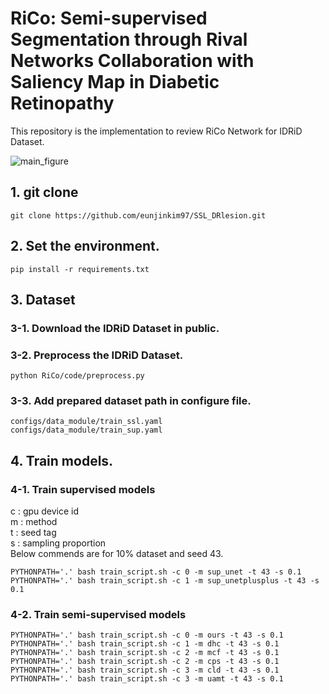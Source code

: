 # RiCo: Semi-supervised Segmentation through Rival Networks Collaboration with Saliency Map in Diabetic Retinopathy

This repository is the implementation to review RiCo Network for IDRiD Dataset.

![main_figure](<img width="787" alt="image" src="https://github.com/eunjinkim97/SSL_DRlesion/assets/129014507/addd7904-520a-4a5a-a0b4-495cb700d992">)


## 1. git clone
```
git clone https://github.com/eunjinkim97/SSL_DRlesion.git
```

## 2. Set the environment.
```
pip install -r requirements.txt
```

## 3. Dataset

### 3-1. Download the IDRiD Dataset in public.

### 3-2. Preprocess the IDRiD Dataset.
```
python RiCo/code/preprocess.py
```

### 3-3. Add prepared dataset path in configure file.
```
configs/data_module/train_ssl.yaml
configs/data_module/train_sup.yaml
```

## 4. Train models.

### 4-1. Train supervised models
c : gpu device id  
m : method  
t : seed tag  
s : sampling proportion  
Below commends are for 10% dataset and seed 43.   
```
PYTHONPATH='.' bash train_script.sh -c 0 -m sup_unet -t 43 -s 0.1
PYTHONPATH='.' bash train_script.sh -c 1 -m sup_unetplusplus -t 43 -s 0.1
``` 

### 4-2. Train semi-supervised models
```
PYTHONPATH='.' bash train_script.sh -c 0 -m ours -t 43 -s 0.1
PYTHONPATH='.' bash train_script.sh -c 1 -m dhc -t 43 -s 0.1
PYTHONPATH='.' bash train_script.sh -c 2 -m mcf -t 43 -s 0.1
PYTHONPATH='.' bash train_script.sh -c 2 -m cps -t 43 -s 0.1
PYTHONPATH='.' bash train_script.sh -c 3 -m cld -t 43 -s 0.1
PYTHONPATH='.' bash train_script.sh -c 3 -m uamt -t 43 -s 0.1
``` 


